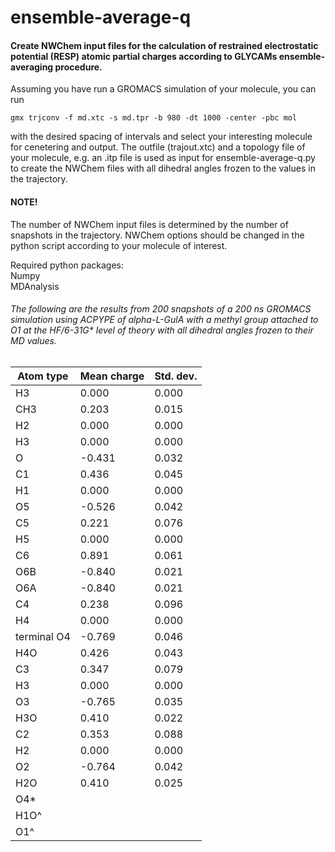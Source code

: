 # ensemble-average-q

#### Create NWChem input files for the calculation of restrained electrostatic potential (RESP) atomic partial charges according to GLYCAMs ensemble-averaging procedure.

Assuming you have run a GROMACS simulation of your molecule, you can run 

    gmx trjconv -f md.xtc -s md.tpr -b 980 -dt 1000 -center -pbc mol
    
with the desired spacing of intervals and select your interesting molecule for cenetering and output. The outfile (trajout.xtc) and a topology file of your molecule, e.g. an .itp file is used as input for ensemble-average-q.py to create the NWChem files with all dihedral angles frozen to the values in the trajectory. 
#### NOTE!
The number of NWChem input files is determined by the number of snapshots in the trajectory. NWChem options should be changed in the python script according to your molecule of interest. 



Required python packages: \
Numpy \
MDAnalysis 

###### The following are the results from 200 snapshots of a 200 ns GROMACS simulation using ACPYPE of alpha-L-GulA with a methyl group attached to O1 at the HF/6-31G* level of theory with all dihedral angles frozen to their MD values.  

| Atom type | Mean charge | Std. dev. |
| --- | --- | --- |
   H3  |    0.000   |   0.000
  CH3  |    0.203   |   0.015
   H2  |    0.000   |   0.000
   H3  |    0.000   |   0.000
   O   |   -0.431   |   0.032
   C1  |    0.436   |   0.045
   H1  |    0.000   |   0.000
   O5  |   -0.526   |   0.042
   C5  |    0.221   |   0.076
   H5  |    0.000   |   0.000
   C6  |    0.891   |   0.061
  O6B  |   -0.840   |   0.021
  O6A  |   -0.840   |   0.021
   C4  |    0.238   |   0.096
   H4  |    0.000   |   0.000
terminal O4  |   -0.769   |   0.046
  H4O  |    0.426   |   0.043
   C3  |    0.347   |   0.079
   H3  |    0.000   |   0.000
   O3  |   -0.765   |   0.035
  H3O  |    0.410   |   0.022
   C2  |    0.353   |   0.088
   H2  |    0.000   |   0.000
   O2  |   -0.764   |   0.042
  H2O  |    0.410   |   0.025
  O4*  |   
  H1O^ |
  O1^  |
